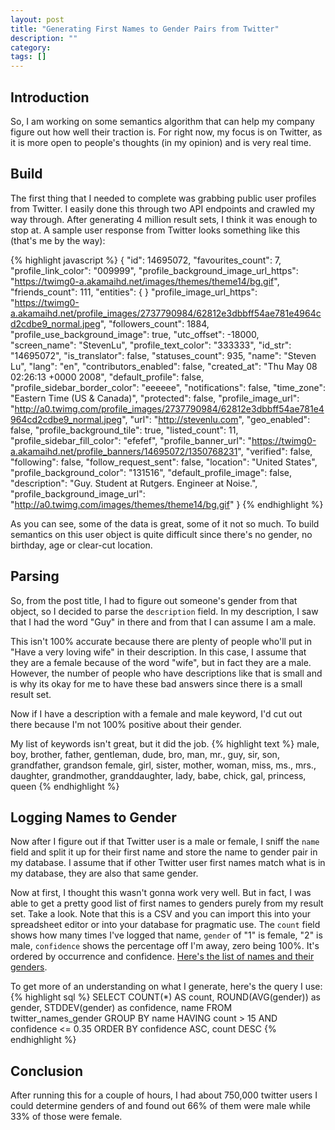 ```yaml
---
layout: post
title: "Generating First Names to Gender Pairs from Twitter"
description: ""
category:
tags: []
---
```



## Introduction

So, I am working on some semantics algorithm that can help my company figure out how well their traction is. For right now, my focus is on Twitter, as it is more open to people's thoughts (in my opinion) and is very real time.

## Build

The first thing that I needed to complete was grabbing public user profiles from Twitter. I easily done this through two API endpoints and crawled my way through. After generating 4 million result sets, I think it was enough to stop at. A sample user response from Twitter looks something like this (that's me by the way):

{% highlight javascript %}
{
    "id": 14695072,
    "favourites_count": 7,
    "profile_link_color": "009999",
    "profile_background_image_url_https": "https://twimg0-a.akamaihd.net/images/themes/theme14/bg.gif",
    "friends_count": 111,
    "entities": { }
    "profile_image_url_https": "https://twimg0-a.akamaihd.net/profile_images/2737790984/62812e3dbbff54ae781e4964cd2cdbe9_normal.jpeg",
    "followers_count": 1884,
    "profile_use_background_image": true,
    "utc_offset": -18000,
    "screen_name": "StevenLu",
    "profile_text_color": "333333",
    "id_str": "14695072",
    "is_translator": false,
    "statuses_count": 935,
    "name": "Steven Lu",
    "lang": "en",
    "contributors_enabled": false,
    "created_at": "Thu May 08 02:26:13 +0000 2008",
    "default_profile": false,
    "profile_sidebar_border_color": "eeeeee",
    "notifications": false,
    "time_zone": "Eastern Time (US & Canada)",
    "protected": false,
    "profile_image_url": "http://a0.twimg.com/profile_images/2737790984/62812e3dbbff54ae781e4964cd2cdbe9_normal.jpeg",
    "url": "http://stevenlu.com",
    "geo_enabled": false,
    "profile_background_tile": true,
    "listed_count": 11,
    "profile_sidebar_fill_color": "efefef",
    "profile_banner_url": "https://twimg0-a.akamaihd.net/profile_banners/14695072/1350768231",
    "verified": false,
    "following": false,
    "follow_request_sent": false,
    "location": "United States",
    "profile_background_color": "131516",
    "default_profile_image": false,
    "description": "Guy. Student at Rutgers. Engineer at Noise.",
    "profile_background_image_url": "http://a0.twimg.com/images/themes/theme14/bg.gif"
}
{% endhighlight %}

As you can see, some of the data is great, some of it not so much. To build semantics on this user object is quite difficult since there's no gender, no birthday, age or clear-cut location.

## Parsing

So, from the post title, I had to figure out someone's gender from that object, so I decided to parse the `description` field. In my description, I saw that I had the word "Guy" in there and from that I can assume I am a male.

This isn't 100% accurate because there are plenty of people who'll put in "Have a very loving wife" in their description. In this case, I assume that they are a female because of the word "wife", but in fact they are a male. However, the number of people who have descriptions like that is small and is why its okay for me to have these bad answers since there is a small result set.

Now if I have a description with a female and male keyword, I'd cut out there because I'm not 100% positive about their gender.

My list of keywords isn't great, but it did the job.
{% highlight text %}
male, boy, brother, father, gentleman, dude, bro, man, mr., guy, sir, son, grandfather, grandson
female, girl, sister, mother, woman, miss, ms., mrs., daughter, grandmother, granddaughter, lady, babe, chick, gal, princess, queen
{% endhighlight %}

## Logging Names to Gender

Now after I figure out if that Twitter user is a male or female, I sniff the `name` field and split it up for their first name and store the name to gender pair in my database. I assume that if other Twitter user first names match what is in my database, they are also that same gender.

Now at first, I thought this wasn't gonna work very well. But in fact, I was able to get a pretty good list of first names to genders purely from my result set. Take a look. Note that this is a CSV and you can import this into your spreadsheet editor or into your database for pragmatic use. The `count` field shows how many times I've logged that name, `gender` of "1" is female, "2" is male, `confidence` shows the percentage off I'm away, zero being 100%. It's ordered by occurrence and confidence. [Here's the list of names and their genders](https://gist.github.com/sjlu/5058141).

To get more of an understanding on what I generate, here's the query I use:
{% highlight sql %}
SELECT COUNT(*) AS count, ROUND(AVG(gender)) as gender, STDDEV(gender) as confidence, name FROM twitter_names_gender GROUP BY name HAVING count > 15 AND confidence <= 0.35 ORDER BY confidence ASC, count DESC
{% endhighlight %}

## Conclusion

After running this for a couple of hours, I had about 750,000 twitter users I could determine genders of and found out 66% of them were male while 33% of those were female.